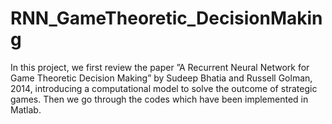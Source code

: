 # RNN_GameTheoretic_DecisionMaking
In this project, we first review the paper ”A Recurrent Neural Network for Game Theoretic Decision Making” by Sudeep Bhatia and Russell Golman, 2014, introducing a computational model to solve the outcome of strategic games. Then we go through the codes which have been implemented in Matlab. 
